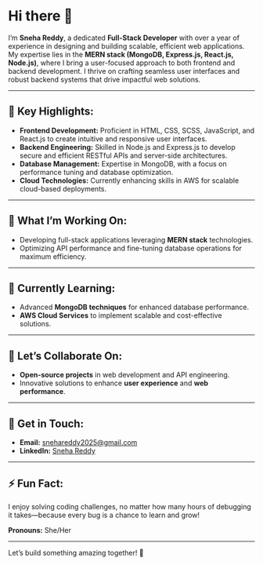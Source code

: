 # Hi there 👋  

I’m **Sneha Reddy**, a dedicated **Full-Stack Developer** with over a year of experience in designing and building scalable, efficient web applications. My expertise lies in the **MERN stack (MongoDB, Express.js, React.js, Node.js)**, where I bring a user-focused approach to both frontend and backend development. I thrive on crafting seamless user interfaces and robust backend systems that drive impactful web solutions.  

---

## 🌟 Key Highlights:
- **Frontend Development:** Proficient in HTML, CSS, SCSS, JavaScript, and React.js to create intuitive and responsive user interfaces.  
- **Backend Engineering:** Skilled in Node.js and Express.js to develop secure and efficient RESTful APIs and server-side architectures.  
- **Database Management:** Expertise in MongoDB, with a focus on performance tuning and database optimization.  
- **Cloud Technologies:** Currently enhancing skills in AWS for scalable cloud-based deployments.  

---

## 🚀 What I’m Working On:
- Developing full-stack applications leveraging **MERN stack** technologies.  
- Optimizing API performance and fine-tuning database operations for maximum efficiency.  

---

## 🌱 Currently Learning:
- Advanced **MongoDB techniques** for enhanced database performance.  
- **AWS Cloud Services** to implement scalable and cost-effective solutions.  

---

## 🤝 Let’s Collaborate On:
- **Open-source projects** in web development and API engineering.  
- Innovative solutions to enhance **user experience** and **web performance**.  

---

## 📩 Get in Touch:
- **Email:** [snehareddy2025@gmail.com](mailto:snehareddy2025@gmail.com)  
- **LinkedIn:** [Sneha Reddy](https://www.linkedin.com/in/sneha-reddy-080918236)  

---

## ⚡ Fun Fact:
I enjoy solving coding challenges, no matter how many hours of debugging it takes—because every bug is a chance to learn and grow!  

**Pronouns:** She/Her  

---

Let’s build something amazing together! 🚀  
